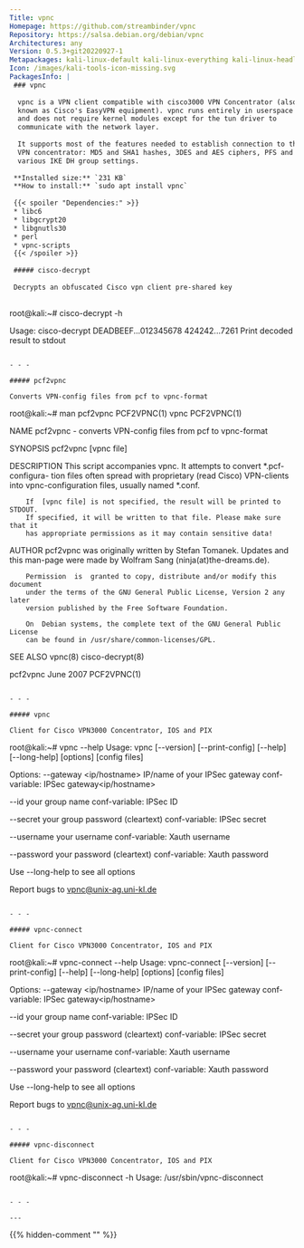 ```yaml
---
Title: vpnc
Homepage: https://github.com/streambinder/vpnc
Repository: https://salsa.debian.org/debian/vpnc
Architectures: any
Version: 0.5.3+git20220927-1
Metapackages: kali-linux-default kali-linux-everything kali-linux-headless kali-linux-large 
Icon: /images/kali-tools-icon-missing.svg
PackagesInfo: |
 ### vpnc
 
  vpnc is a VPN client compatible with cisco3000 VPN Concentrator (also
  known as Cisco's EasyVPN equipment). vpnc runs entirely in userspace
  and does not require kernel modules except for the tun driver to
  communicate with the network layer.
   
  It supports most of the features needed to establish connection to the
  VPN concentrator: MD5 and SHA1 hashes, 3DES and AES ciphers, PFS and
  various IKE DH group settings.
 
 **Installed size:** `231 KB`  
 **How to install:** `sudo apt install vpnc`  
 
 {{< spoiler "Dependencies:" >}}
 * libc6 
 * libgcrypt20 
 * libgnutls30 
 * perl
 * vpnc-scripts
 {{< /spoiler >}}
 
 ##### cisco-decrypt
 
 Decrypts an obfuscated Cisco vpn client pre-shared key
 
 ```
 root@kali:~# cisco-decrypt -h
 
 Usage: cisco-decrypt DEADBEEF...012345678 424242...7261
     Print decoded result to stdout
 
 ```
 
 - - -
 
 ##### pcf2vpnc
 
 Converts VPN-config files from pcf to vpnc-format
 
 ```
 root@kali:~# man pcf2vpnc
 PCF2VPNC(1)                          vpnc                          PCF2VPNC(1)
 
 NAME
        pcf2vpnc - converts VPN-config files from pcf to vpnc-format
 
 SYNOPSIS
        pcf2vpnc <pcf file> [vpnc file]
 
 DESCRIPTION
        This  script  accompanies vpnc. It attempts to convert *.pcf-configura-
        tion files often spread with proprietary (read Cisco) VPN-clients  into
        vpnc-configuration files, usually named *.conf.
 
        If  [vpnc file] is not specified, the result will be printed to STDOUT.
        If specified, it will be written to that file. Please make sure that it
        has appropriate permissions as it may contain sensitive data!
 
 AUTHOR
        pcf2vpnc was originally written by Stefan  Tomanek.  Updates  and  this
        man-page were made by Wolfram Sang (ninja(at)the-dreams.de).
 
        Permission  is  granted to copy, distribute and/or modify this document
        under the terms of the GNU General Public License, Version 2 any  later
        version published by the Free Software Foundation.
 
        On  Debian systems, the complete text of the GNU General Public License
        can be found in /usr/share/common-licenses/GPL.
 
 SEE ALSO
        vpnc(8) cisco-decrypt(8)
 
 pcf2vpnc                           June 2007                       PCF2VPNC(1)
 ```
 
 - - -
 
 ##### vpnc
 
 Client for Cisco VPN3000 Concentrator, IOS and PIX
 
 ```
 root@kali:~# vpnc --help
 Usage: vpnc [--version] [--print-config] [--help] [--long-help] [options] [config files]
 
 Options:
   --gateway <ip/hostname>
       IP/name of your IPSec gateway
   conf-variable: IPSec gateway<ip/hostname>
 
   --id <ASCII string>
       your group name
   conf-variable: IPSec ID<ASCII string>
 
   --secret <ASCII string>
       your group password (cleartext)
   conf-variable: IPSec secret<ASCII string>
 
   --username <ASCII string>
       your username
   conf-variable: Xauth username<ASCII string>
 
   --password <ASCII string>
       your password (cleartext)
   conf-variable: Xauth password<ASCII string>
 
 Use --long-help to see all options
 
 Report bugs to vpnc@unix-ag.uni-kl.de
 ```
 
 - - -
 
 ##### vpnc-connect
 
 Client for Cisco VPN3000 Concentrator, IOS and PIX
 
 ```
 root@kali:~# vpnc-connect --help
 Usage: vpnc-connect [--version] [--print-config] [--help] [--long-help] [options] [config files]
 
 Options:
   --gateway <ip/hostname>
       IP/name of your IPSec gateway
   conf-variable: IPSec gateway<ip/hostname>
 
   --id <ASCII string>
       your group name
   conf-variable: IPSec ID<ASCII string>
 
   --secret <ASCII string>
       your group password (cleartext)
   conf-variable: IPSec secret<ASCII string>
 
   --username <ASCII string>
       your username
   conf-variable: Xauth username<ASCII string>
 
   --password <ASCII string>
       your password (cleartext)
   conf-variable: Xauth password<ASCII string>
 
 Use --long-help to see all options
 
 Report bugs to vpnc@unix-ag.uni-kl.de
 ```
 
 - - -
 
 ##### vpnc-disconnect
 
 Client for Cisco VPN3000 Concentrator, IOS and PIX
 
 ```
 root@kali:~# vpnc-disconnect -h
 Usage: /usr/sbin/vpnc-disconnect
 ```
 
 - - -
 
---
```

{{% hidden-comment "<!--Do not edit anything above this line-->" %}}
